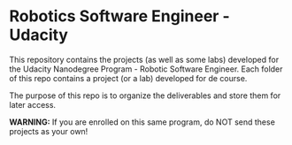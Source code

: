# Robotics Software Engineer - Udacity

This repository contains the projects (as well as some labs) developed for the Udacity Nanodegree Program - Robotic Software Engineer. Each folder of this repo contains a project (or a lab) developed for de course.

The purpose of this repo is to organize the deliverables and store them for later access.

**WARNING:** If you are enrolled on this same program, do NOT send these projects as your own!
